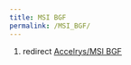 ```yaml
---
title: MSI BGF
permalink: /MSI_BGF/
---
```


1.  redirect [Accelrys/MSI BGF](/Accelrys/MSI_BGF "wikilink")
